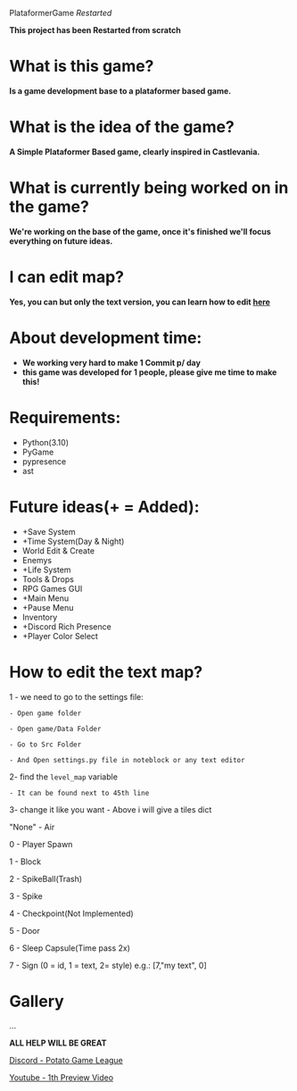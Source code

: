 PlataformerGame *Restarted*

**This project has been Restarted from scratch**

# What is this game?
**Is a game development base to a plataformer based game.**

# What is the idea of ​​the game?
**A Simple Plataformer Based game, clearly inspired in Castlevania.**

# What is currently being worked on in the game?
**We're working on the base of the game, once it's finished we'll focus everything on future ideas.**

# I can edit map?
**Yes, you can but only the text version, you can learn how to edit [here](#How-to-edit-the-text-map)**

# About development time:
- **We working very hard to make 1 Commit p/ day**
- **this game was developed for 1 people, please give me time to make this!**

# Requirements:
- Python(3.10)
- PyGame
- pypresence
- ast

# Future ideas(+ = Added):
- +Save System
- +Time System(Day & Night)
- World Edit & Create
- Enemys
- +Life System
- Tools & Drops
- RPG Games GUI
- +Main Menu
- +Pause Menu
- Inventory
- +Discord Rich Presence
- +Player Color Select

# How to edit the text map?
1  - we need to go to the settings file:

    - Open game folder

    - Open game/Data Folder

    - Go to Src Folder

    - And Open settings.py file in noteblock or any text editor

2- find the ``level_map`` variable

    - It can be found next to 45th line

3- change it like you want
    - Above i will give a tiles dict

"None" - Air

0 - Player Spawn

1 - Block

2 - SpikeBall(Trash)

3 - Spike

4 - Checkpoint(Not Implemented)

5 - Door

6 - Sleep Capsule(Time pass 2x)

7 - Sign (0 = id, 1 = text, 2= style) e.g.: [7,"my text", 0]

# Gallery
...

**ALL HELP WILL BE GREAT**

[Discord - Potato Game League](https://discord.gg/fb84sHDX7R)

[Youtube - 1th Preview Video](https://youtu.be/Z8YsoE_-bUE)